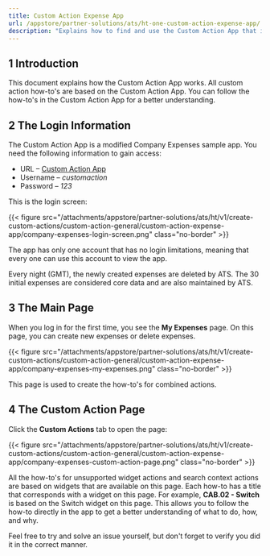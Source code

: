 ```yaml
---
title: Custom Action Expense App
url: /appstore/partner-solutions/ats/ht-one-custom-action-expense-app/
description: "Explains how to find and use the Custom Action App that is used in the how-to's."
---
```


## 1 Introduction

This document explains how the Custom Action App works. All custom action how-to's are based on the Custom Action App. You can follow the how-to's in the Custom Action App for a better understanding.

## 2 The Login Information

The Custom Action App is a modified Company Expenses sample app. You need the following information to gain access:

* URL – [Custom Action App](https://customactionapp.mxapps.io)
* Username – *customaction*
* Password – *123*

This is the login screen:

{{< figure src="/attachments/appstore/partner-solutions/ats/ht/v1/create-custom-actions/custom-action-general/custom-action-expense-app/company-expenses-login-screen.png" class="no-border" >}}

The app has only one account that has no login limitations, meaning that every one can use this account to view the app.

Every night (GMT), the newly created expenses are deleted by ATS. The 30 initial expenses are considered core data and are also maintained by ATS.

## 3 The Main Page

When you log in for the first time, you see the **My Expenses** page. On this page, you can create new expenses or delete expenses.

{{< figure src="/attachments/appstore/partner-solutions/ats/ht/v1/create-custom-actions/custom-action-general/custom-action-expense-app/company-expenses-my-expenses.png" class="no-border" >}}

This page is used to create the how-to's for combined actions.

## 4 The Custom Action Page

Click the **Custom Actions** tab to open the page:

{{< figure src="/attachments/appstore/partner-solutions/ats/ht/v1/create-custom-actions/custom-action-general/custom-action-expense-app/company-expenses-custom-action-page.png" class="no-border" >}}

All the how-to's for unsupported widget actions and search context actions are based on widgets that are available on this page. Each how-to has a title that corresponds with a widget on this page. For example, **CAB.02 - Switch** is based on the Switch widget on this page. This allows you to follow the how-to directly in the app to get a better understanding of what to do, how, and why.

Feel free to try and solve an issue yourself, but don't forget to verify you did it in the correct manner.
